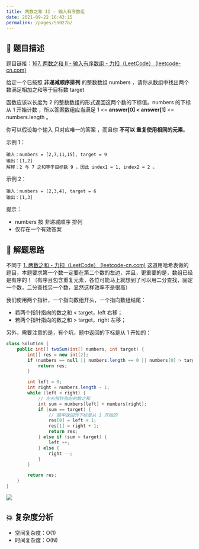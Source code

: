 ```yaml
---
title: 两数之和 II - 输入有序数组
date: 2021-09-22 16:43:15
permalink: /pages/55027b/
---
```


## 📃 题目描述

题目链接：[167. 两数之和 II - 输入有序数组 - 力扣（LeetCode） (leetcode-cn.com)](https://leetcode-cn.com/problems/two-sum-ii-input-array-is-sorted/)

给定一个已按照 **非递减顺序排列**  的整数数组 numbers ，请你从数组中找出两个数满足相加之和等于目标数 target 

函数应该以长度为 2 的整数数组的形式返回这两个数的下标值。numbers 的下标 从 1 开始计数 ，所以答案数组应当满足 1 <= **answer[0] < answer[1]** <= numbers.length 。

你可以假设每个输入 只对应唯一的答案 ，而且你 **不可以 重复使用相同的元素**。


示例 1：

```
输入：numbers = [2,7,11,15], target = 9
输出：[1,2]
解释：2 与 7 之和等于目标数 9 。因此 index1 = 1, index2 = 2 。
```

示例 2：

```
输入：numbers = [2,3,4], target = 6
输出：[1,3]
```


提示：

- numbers 按 非递减顺序 排列
- 仅存在一个有效答案

## 🔔 解题思路

不同于 [1. 两数之和 - 力扣（LeetCode） (leetcode-cn.com)](https://leetcode-cn.com/problems/two-sum/) 这道用哈希表做的题目，本题要求第一个数一定要在第二个数的左边，并且，更重要的是，数组已经是有序的！（有序且包含重复元素，各位可能马上就想到了可以用二分查找，固定一个数，二分查找另一个数，显然这样效率不是很高）

我们使用两个指针，一个指向数组开头，一个指向数组结尾：

- 若两个指针指向的数之和 < target，left 右移；
- 若两个指针指向的数之和 > target，right 左移；

另外，需要注意的是，有个坑，题中返回的下标是从 1 开始的：


```java
class Solution {
    public int[] twoSum(int[] numbers, int target) {
        int[] res = new int[2];
        if (numbers == null || numbers.length == 0 || numbers[0] > target) {
            return res;
        }

        int left = 0;
        int right = numbers.length - 1;
        while (left < right) {
            // 左右指针指向的数之和
            int sum = numbers[left] + numbers[right];
            if (sum == target) {
                // 题中返回的下标是从 1 开始的
                res[0] = left + 1;
                res[1] = right + 1;
                return res;
            } else if (sum < target) {
                left ++;
            } else {
                right --;
            }
        }

        return res;
    }
}
```

![](C:\Users\19124\AppData\Roaming\Typora\typora-user-images\image-20210922170021563.png)

## 💥 复杂度分析

- 空间复杂度：O(1)
- 时间复杂度：O(N)

